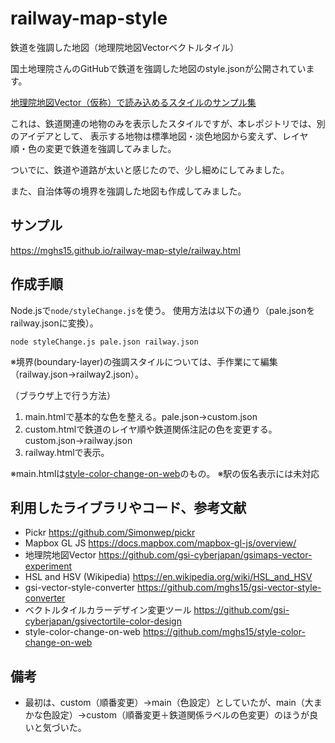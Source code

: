 # railway-map-style
鉄道を強調した地図（地理院地図Vectorベクトルタイル）

国土地理院さんのGitHubで鉄道を強調した地図のstyle.jsonが公開されています。

[地理院地図Vector（仮称）で読み込めるスタイルのサンプル集](https://github.com/gsi-cyberjapan/gsimaps-vector-stylesamples)

これは、鉄道関連の地物のみを表示したスタイルですが、本レポジトリでは、別のアイデアとして、
表示する地物は標準地図・淡色地図から変えず、レイヤ順・色の変更で鉄道を強調してみました。

ついでに、鉄道や道路が太いと感じたので、少し細めにしてみました。

また、自治体等の境界を強調した地図も作成してみました。

## サンプル
https://mghs15.github.io/railway-map-style/railway.html

## 作成手順
Node.jsで`node/styleChange.js`を使う。
使用方法は以下の通り（pale.jsonをrailway.jsonに変換）。

```node styleChange.js pale.json railway.json```

※境界(boundary-layer)の強調スタイルについては、手作業にて編集（railway.json→railway2.json）。

（ブラウザ上で行う方法）
1. main.htmlで基本的な色を整える。pale.json→custom.json
2. custom.htmlで鉄道のレイヤ順や鉄道関係注記の色を変更する。custom.json→railway.json
3. railway.htmlで表示。

※main.htmlは[style-color-change-on-web](https://github.com/mghs15/style-color-change-on-web)のもの。
※駅の仮名表示には未対応

## 利用したライブラリやコード、参考文献
* Pickr https://github.com/Simonwep/pickr
* Mapbox GL JS https://docs.mapbox.com/mapbox-gl-js/overview/
* 地理院地図Vector https://github.com/gsi-cyberjapan/gsimaps-vector-experiment
* HSL and HSV (Wikipedia) https://en.wikipedia.org/wiki/HSL_and_HSV
* gsi-vector-style-converter https://github.com/mghs15/gsi-vector-style-converter
* ベクトルタイルカラーデザイン変更ツール https://github.com/gsi-cyberjapan/gsivectortile-color-design
* style-color-change-on-web https://github.com/mghs15/style-color-change-on-web

## 備考
* 最初は、custom（順番変更）→main（色設定）としていたが、main（大まかな色設定）→custom（順番変更＋鉄道関係ラベルの色変更）のほうが良いと気づいた。

